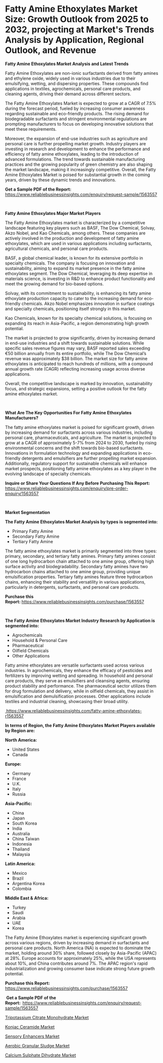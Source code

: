 <p><h1>Fatty Amine Ethoxylates Market Size: Growth Outlook from 2025 to 2032, projecting at Market's Trends Analysis by Application, Regional Outlook, and Revenue</h1></p><p><strong>Fatty Amine Ethoxylates Market Analysis and Latest Trends</strong></p>
<p><p>Fatty Amine Ethoxylates are non-ionic surfactants derived from fatty amines and ethylene oxide, widely used in various industries due to their emulsifying, wetting, and dispersing properties. These compounds find applications in textiles, agrochemicals, personal care products, and cleaning agents, driving their demand across different sectors.</p><p>The Fatty Amine Ethoxylates Market is expected to grow at a CAGR of 7.5% during the forecast period, fueled by increasing consumer awareness regarding sustainable and eco-friendly products. The rising demand for biodegradable surfactants and stringent environmental regulations are prompting manufacturers to focus on developing innovative solutions that meet these requirements. </p><p>Moreover, the expansion of end-use industries such as agriculture and personal care is further propelling market growth. Industry players are investing in research and development to enhance the performance and efficiency of fatty amine ethoxylates, leading to the introduction of advanced formulations. The trend towards sustainable manufacturing practices and the growing popularity of green chemistry are also shaping the market landscape, making it increasingly competitive. Overall, the Fatty Amine Ethoxylates Market is poised for substantial growth in the coming years, driven by these dynamic trends and innovations.</p></p>
<p><strong>Get a Sample PDF of the Report:&nbsp;</strong> <a href="https://www.reliablebusinessinsights.com/enquiry/request-sample/1563557?utm_campaign=1847&utm_medium=2&utm_source=Github&utm_content=ia&utm_term=30012025&utm_id=fatty-amine-ethoxylates">https://www.reliablebusinessinsights.com/enquiry/request-sample/1563557</a></p>
<p>&nbsp;</p>
<p><strong>Fatty Amine Ethoxylates Major Market Players</strong></p>
<p><p>The Fatty Amine Ethoxylates market is characterized by a competitive landscape featuring key players such as BASF, The Dow Chemical, Solvay, Akzo Nobel, and Kao Chemicals, among others. These companies are actively involved in the production and development of fatty amine ethoxylates, which are used in various applications including surfactants, agricultural chemicals, and personal care products.</p><p>BASF, a global chemical leader, is known for its extensive portfolio in specialty chemicals. The company is focusing on innovation and sustainability, aiming to expand its market presence in the fatty amine ethoxylates segment. The Dow Chemical, leveraging its deep expertise in materials science, is investing in R&D to enhance product functionality and meet the growing demand for bio-based options.</p><p>Solvay, with its commitment to sustainability, is enhancing its fatty amine ethoxylate production capacity to cater to the increasing demand for eco-friendly chemicals. Akzo Nobel emphasizes innovation in surface coatings and specialty chemicals, positioning itself strongly in this market. </p><p>Kao Chemicals, known for its specialty chemical solutions, is focusing on expanding its reach in Asia-Pacific, a region demonstrating high growth potential. </p><p>The market is projected to grow significantly, driven by increasing demand in end-use industries and a shift towards sustainable solutions. While specific sales revenue figures may vary, BASF reported sales exceeding €50 billion annually from its entire portfolio, while The Dow Chemical’s revenue was approximately $38 billion. The market size for fatty amine ethoxylates is anticipated to reach hundreds of millions, with a compound annual growth rate (CAGR) reflecting increasing usage across diverse applications.</p><p>Overall, the competitive landscape is marked by innovation, sustainability focus, and strategic expansions, setting a positive outlook for the fatty amine ethoxylates market.</p></p>
<p>&nbsp;</p>
<p><strong>What Are The Key Opportunities For Fatty Amine Ethoxylates Manufacturers?</strong></p>
<p><p>The fatty amine ethoxylates market is poised for significant growth, driven by increasing demand for surfactants across various industries, including personal care, pharmaceuticals, and agriculture. The market is projected to grow at a CAGR of approximately 5-7% from 2024 to 2030, fueled by rising environmental concerns and the shift towards bio-based surfactants. Innovations in formulation technology and expanding applications in eco-friendly detergents and emulsifiers are further propelling market expansion. Additionally, regulatory support for sustainable chemicals will enhance market prospects, positioning fatty amine ethoxylates as a key player in the evolving landscape of specialty chemicals.</p></p>
<p><strong>Inquire or Share Your Questions If Any Before Purchasing This Report:</strong> <a href="https://www.reliablebusinessinsights.com/enquiry/pre-order-enquiry/1563557?utm_campaign=1847&utm_medium=2&utm_source=Github&utm_content=ia&utm_term=30012025&utm_id=fatty-amine-ethoxylates">https://www.reliablebusinessinsights.com/enquiry/pre-order-enquiry/1563557</a></p>
<p>&nbsp;</p>
<p><strong>Market Segmentation</strong></p>
<p><strong>The Fatty Amine Ethoxylates Market Analysis by types is segmented into:</strong></p>
<p><ul><li>Primary Fatty Amine</li><li>Secondary Fatty Amine</li><li>Tertiary Fatty Amine</li></ul></p>
<p><p>The fatty amine ethoxylates market is primarily segmented into three types: primary, secondary, and tertiary fatty amines. Primary fatty amines consist of one long hydrocarbon chain attached to one amine group, offering high surface activity and biodegradability. Secondary fatty amines have two hydrocarbon chains attached to one amine group, providing unique emulsification properties. Tertiary fatty amines feature three hydrocarbon chains, enhancing their stability and versatility in various applications, particularly in detergents, surfactants, and personal care products.</p></p>
<p><strong>Purchase this Report:&nbsp;</strong><a href="https://www.reliablebusinessinsights.com/purchase/1563557?utm_campaign=1847&utm_medium=2&utm_source=Github&utm_content=ia&utm_term=30012025&utm_id=fatty-amine-ethoxylates">https://www.reliablebusinessinsights.com/purchase/1563557</a></p>
<p>&nbsp;</p>
<p><strong>The Fatty Amine Ethoxylates Market Industry Research by Application is segmented into:</strong></p>
<p><ul><li>Agrochemicals</li><li>Household & Personal Care</li><li>Pharmaceutical</li><li>Oilfield Chemicals</li><li>Other Applications</li></ul></p>
<p><p>Fatty amine ethoxylates are versatile surfactants used across various industries. In agrochemicals, they enhance the efficacy of pesticides and fertilizers by improving wetting and spreading. In household and personal care products, they serve as emulsifiers and cleansing agents, ensuring product stability and performance. The pharmaceutical sector utilizes them for drug formulation and delivery, while in oilfield chemicals, they assist in emulsification and demulsification processes. Other applications include textiles and industrial cleaning, showcasing their broad utility.</p></p>
<p><a href="https://www.reliablebusinessinsights.com/fatty-amine-ethoxylates-r1563557?utm_campaign=1847&utm_medium=2&utm_source=Github&utm_content=ia&utm_term=30012025&utm_id=fatty-amine-ethoxylates">&nbsp;https://www.reliablebusinessinsights.com/fatty-amine-ethoxylates-r1563557</a></p>
<p><strong>In terms of Region, the Fatty Amine Ethoxylates Market Players available by Region are:</strong></p>
<p>
    <p> <strong> North America: </strong>
        <ul>
            <li>United States</li>
            <li>Canada</li>
        </ul>
        </p> 
    <p> <strong> Europe: </strong>
        <ul>
            <li>Germany</li>
            <li>France</li>
            <li>U.K.</li>
            <li>Italy</li>
            <li>Russia</li>
        </ul>
        </p> 
    <p> <strong> Asia-Pacific: </strong>
        <ul>
            <li>China</li>
            <li>Japan</li>
            <li>South Korea</li>
            <li>India</li>
            <li>Australia</li>
            <li>China Taiwan</li>
            <li>Indonesia</li>
            <li>Thailand</li>
            <li>Malaysia</li>
        </ul>
        </p> 
    <p> <strong> Latin America: </strong>
        <ul>
            <li>Mexico</li>
            <li>Brazil</li>
            <li>Argentina Korea</li>
            <li>Colombia</li>
        </ul>
        </p> 
    <p> <strong> Middle East & Africa: </strong>
        <ul>
            <li>Turkey</li>
            <li>Saudi</li>
            <li>Arabia</li>
            <li>UAE</li>
            <li>Korea</li>
        </ul>
    </p>
    </p>
<p><p>The Fatty Amine Ethoxylates market is experiencing significant growth across various regions, driven by increasing demand in surfactants and personal care products. North America (NA) is expected to dominate the market, holding around 30% share, followed closely by Asia-Pacific (APAC) at 28%. Europe accounts for approximately 25%, while the USA represents about 10%, and China contributes around 7%. The APAC region's rapid industrialization and growing consumer base indicate strong future growth potential.</p></p>
<p><strong>Purchase this Report: </strong><a href="https://www.reliablebusinessinsights.com/purchase/1563557?utm_campaign=1847&utm_medium=2&utm_source=Github&utm_content=ia&utm_term=30012025&utm_id=fatty-amine-ethoxylates">https://www.reliablebusinessinsights.com/purchase/1563557</a></p>
<p>&nbsp;<strong>Get a Sample PDF of the Report:&nbsp;&nbsp;</strong><a href="https://www.reliablebusinessinsights.com/enquiry/request-sample/1563557?utm_campaign=1847&utm_medium=2&utm_source=Github&utm_content=ia&utm_term=30012025&utm_id=fatty-amine-ethoxylates">https://www.reliablebusinessinsights.com/enquiry/request-sample/1563557</a></p>
<p><strong></strong></p>
<p><p><a href="https://github.com/HobertDavis43/Market-Research-Report-List-1/blob/main/tripotassium-citrate-monohydrate-market.md?utm_campaign=1847&utm_medium=2&utm_source=Github&utm_content=ia&utm_term=30012025&utm_id=fatty-amine-ethoxylates">Tripotassium Citrate Monohydrate Market</a></p><p><a href="https://github.com/texterfredia780/Market-Research-Report-List-1/blob/main/konjac-ceramide-market.md?utm_campaign=1847&utm_medium=2&utm_source=Github&utm_content=ia&utm_term=30012025&utm_id=fatty-amine-ethoxylates">Konjac Ceramide Market</a></p><p><a href="https://github.com/jaquelynhasenaue8/Market-Research-Report-List-1/blob/main/sensory-enhancers-market.md?utm_campaign=1847&utm_medium=2&utm_source=Github&utm_content=ia&utm_term=30012025&utm_id=fatty-amine-ethoxylates">Sensory Enhancers Market</a></p><p><a href="https://github.com/AlisaRowe24/Market-Research-Report-List-1/blob/main/aerobic-granular-sludge-market.md?utm_campaign=1847&utm_medium=2&utm_source=Github&utm_content=ia&utm_term=30012025&utm_id=fatty-amine-ethoxylates">Aerobic Granular Sludge Market</a></p><p><a href="https://github.com/arvelm4nthig/Market-Research-Report-List-1/blob/main/calcium-sulphate-dihydrate-market.md?utm_campaign=1847&utm_medium=2&utm_source=Github&utm_content=ia&utm_term=30012025&utm_id=fatty-amine-ethoxylates">Calcium Sulphate Dihydrate Market</a></p></p>